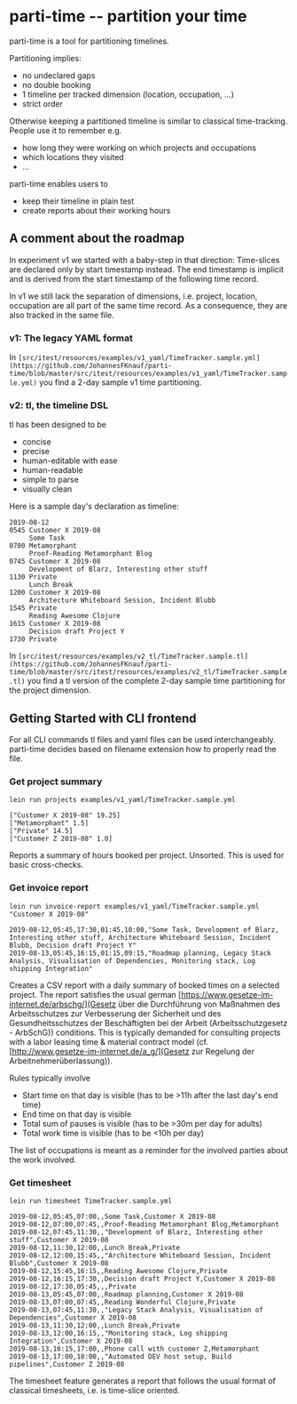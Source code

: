 # parti-time -- partition your time

parti-time is a tool for partitioning timelines.

Partitioning implies:
* no undeclared gaps
* no double booking
* 1 timeline per tracked dimension (location, occupation, ...)
* strict order

Otherwise keeping a partitioned timeline is similar to classical time-tracking. People use it to remember e.g.
* how long they were working on which projects and occupations
* which locations they visited
* ...

parti-time enables users to
* keep their timeline in plain test
* create reports about their working hours

## A comment about the roadmap

In experiment v1 we started with a baby-step in that direction: Time-slices are declared only by start timestamp instead. The end timestamp is implicit and is derived from the start timestamp of the following time record.

In v1 we still lack the separation of dimensions, i.e. project, location, occupation are all part of the same time record. As a consequence, they are also tracked in the same file.

### v1: The legacy YAML format

In ```[src/itest/resources/examples/v1_yaml/TimeTracker.sample.yml](https://github.com/JohannesFKnauf/parti-time/blob/master/src/itest/resources/examples/v1_yaml/TimeTracker.sample.yml)``` you find a 2-day sample v1 time partitioning.

### v2: tl, the timeline DSL

tl has been designed to be
* concise
* precise
* human-editable with ease
* human-readable
* simple to parse
* visually clean

Here is a sample day's declaration as timeline:

    2019-08-12
    0545 Customer X 2019-08
         Some Task
    0700 Metamorphant
         Proof-Reading Metamorphant Blog
    0745 Customer X 2019-08
         Development of Blarz, Interesting other stuff
    1130 Private
         Lunch Break
    1200 Customer X 2019-08
         Architecture Whiteboard Session, Incident Blubb
    1545 Private
         Reading Awesome Clojure
    1615 Customer X 2019-08
         Decision draft Project Y
    1730 Private

In ```[src/itest/resources/examples/v2_tl/TimeTracker.sample.tl](https://github.com/JohannesFKnauf/parti-time/blob/master/src/itest/resources/examples/v2_tl/TimeTracker.sample.tl)``` you find a tl version of the complete 2-day sample time partitioning for the project dimension.

## Getting Started with CLI frontend

For all CLI commands tl files and yaml files can be used interchangeably. parti-time decides based on filename extension how to properly read the file.

### Get project summary

    lein run projects examples/v1_yaml/TimeTracker.sample.yml
	
    ["Customer X 2019-08" 19.25]
    ["Metamorphant" 1.5]
    ["Private" 14.5]
    ["Customer Z 2019-08" 1.0]

Reports a summary of hours booked per project. Unsorted. This is used for basic cross-checks.

### Get invoice report

    lein run invoice-report examples/v1_yaml/TimeTracker.sample.yml "Customer X 2019-08"
	
	2019-08-12,05:45,17:30,01:45,10:00,"Some Task, Development of Blarz, Interesting other stuff, Architecture Whiteboard Session, Incident Blubb, Decision draft Project Y"
    2019-08-13,05:45,16:15,01:15,09:15,"Roadmap planning, Legacy Stack Analysis, Visualisation of Dependencies, Monitoring stack, Log shipping Integration"

Creates a CSV report with a daily summary of booked times on a selected project. The report satisfies the usual german [https://www.gesetze-im-internet.de/arbschg/](Gesetz über die Durchführung von Maßnahmen des Arbeitsschutzes zur Verbesserung der Sicherheit und des Gesundheitsschutzes der Beschäftigten bei der Arbeit (Arbeitsschutzgesetz - ArbSchG)) conditions. This is typically demanded for consulting projects with a labor leasing time & material contract model (cf. [http://www.gesetze-im-internet.de/a_g/](Gesetz zur Regelung der Arbeitnehmerüberlassung)).

Rules typically involve

* Start time on that day is visible (has to be >11h after the last day's end time)
* End time on that day is visible
* Total sum of pauses is visible (has to be >30m per day for adults)
* Total work time is visible (has to be <10h per day)

The list of occupations is meant as a reminder for the involved parties about the work involved.

### Get timesheet

    lein run timesheet TimeTracker.sample.yml
	
    2019-08-12,05:45,07:00,,Some Task,Customer X 2019-08
    2019-08-12,07:00,07:45,,Proof-Reading Metamorphant Blog,Metamorphant
    2019-08-12,07:45,11:30,,"Development of Blarz, Interesting other stuff",Customer X 2019-08
    2019-08-12,11:30,12:00,,Lunch Break,Private
    2019-08-12,12:00,15:45,,"Architecture Whiteboard Session, Incident Blubb",Customer X 2019-08
    2019-08-12,15:45,16:15,,Reading Awesome Clojure,Private
    2019-08-12,16:15,17:30,,Decision draft Project Y,Customer X 2019-08
    2019-08-12,17:30,05:45,,,Private
    2019-08-13,05:45,07:00,,Roadmap planning,Customer X 2019-08
    2019-08-13,07:00,07:45,,Reading Wonderful Clojure,Private
    2019-08-13,07:45,11:30,,"Legacy Stack Analysis, Visualisation of Dependencies",Customer X 2019-08
    2019-08-13,11:30,12:00,,Lunch Break,Private
    2019-08-13,12:00,16:15,,"Monitoring stack, Log shipping Integration",Customer X 2019-08
    2019-08-13,16:15,17:00,,Phone call with customer Z,Metamorphant
    2019-08-13,17:00,18:00,,"Automated DEV host setup, Build pipelines",Customer Z 2019-08

The timesheet feature generates a report that follows the usual format of classical timesheets, i.e. is time-slice oriented.
